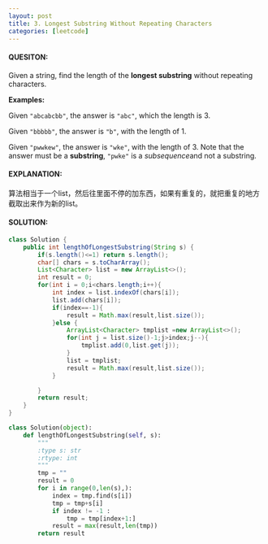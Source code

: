 ```yaml
---
layout: post
title: 3. Longest Substring Without Repeating Characters
categories: [leetcode]
---
```


#### QUESITON:

Given a string, find the length of the **longest substring** without repeating characters.

**Examples:**

Given `"abcabcbb"`, the answer is `"abc"`, which the length is 3.

Given `"bbbbb"`, the answer is `"b"`, with the length of 1.

Given `"pwwkew"`, the answer is `"wke"`, with the length of 3. Note that the answer must be a **substring**, `"pwke"` is a *subsequence*and not a substring.

#### EXPLANATION:

算法相当于一个list，然后往里面不停的加东西，如果有重复的，就把重复的地方截取出来作为新的list。

#### SOLUTION:

```JAVA
class Solution {
    public int lengthOfLongestSubstring(String s) {
        if(s.length()<=1) return s.length();
        char[] chars = s.toCharArray();
        List<Character> list = new ArrayList<>();
        int result = 0;
        for(int i = 0;i<chars.length;i++){
            int index = list.indexOf(chars[i]);
            list.add(chars[i]);
            if(index==-1){
                result = Math.max(result,list.size());
            }else {
                ArrayList<Character> tmplist =new ArrayList<>();
                for(int j = list.size()-1;j>index;j--){
                    tmplist.add(0,list.get(j));
                }
                list = tmplist;
                result = Math.max(result,list.size());
            }

        }
        return result;
    }
}
```

```python
class Solution(object):
    def lengthOfLongestSubstring(self, s):
        """
        :type s: str
        :rtype: int
        """
        tmp = ""
        result = 0
        for i in range(0,len(s),):
            index = tmp.find(s[i])
            tmp = tmp+s[i]
            if index != -1 :
                tmp = tmp[index+1:]
            result = max(result,len(tmp))
        return result
```

